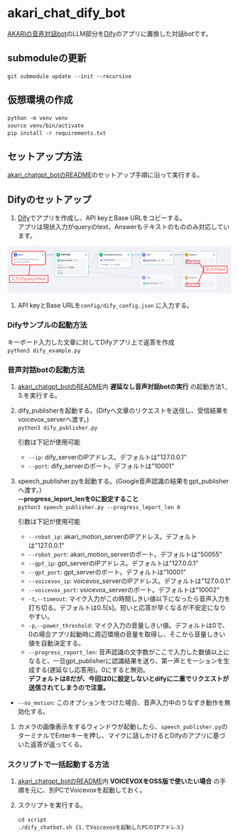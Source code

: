 
# akari_chat_dify_bot

[AKARIの音声対話bot](https://github.com/AkariGroup/akari_chatgpt_bot)のLLM部分を[Dify](https://dify.ai/)のアプリに置換した対話botです。  

## submoduleの更新
`git submodule update --init --recursive`  

## 仮想環境の作成
`python -m venv venv`  
`source venv/bin/activate`  
`pip install -r requirements.txt`  

## セットアップ方法
[akari_chatgpt_botのREADME](https://github.com/AkariGroup/akari_chatgpt_bot/blob/main/README.md)のセットアップ手順に沿って実行する。  

## Difyのセットアップ

1. [Dify](https://dify.ai/)でアプリを作成し、API keyとBase URLをコピーする。  
   アプリは現状入力がqueryのtext、Answerもテキストのもののみ対応しています。  

![例](jpg/dify_sample.jpg "例")

1. API keyとBase URLを`config/dify_config.json` に入力する。  


### Difyサンプルの起動方法
キーボード入力した文章に対してDifyアプリ上で返答を作成  
`python3 dify_example.py`  


### 音声対話botの起動方法

1. [akari_chatgpt_botのREADME](https://github.com/AkariGroup/akari_chatgpt_bot/blob/main/README.md)内 **遅延なし音声対話botの実行** の起動方法1., 3.を実行する。  

2. dify_publisherを起動する。(Difyへ文章のリクエストを送信し、受信結果をvoicevox_serverへ渡す。)  
   `python3 dify_publisher.py`  


   引数は下記が使用可能  
   - `--ip`: dify_serverのIPアドレス。デフォルトは"127.0.0.1"  
   - `--port`: dify_serverのポート。デフォルトは"10001"  

3. speech_publisher.pyを起動する。(Google音声認識の結果をgpt_publisherへ渡す。)  
   **--progress_leport_lenを0に設定すること**  
   `python3 speech_publisher.py --progress_leport_len 0`  

   引数は下記が使用可能  
   - `--robot_ip`: akari_motion_serverのIPアドレス。デフォルトは"127.0.0.1"
   - `--robot_port`: akari_motion_serverのポート。デフォルトは"50055"
   - `--gpt_ip`: gpt_serverのIPアドレス。デフォルトは"127.0.0.1"
   - `--gpt_port`: gpt_serverのポート。デフォルトは"10001"
   - `--voicevox_ip`: voicevox_serverのIPアドレス。デフォルトは"127.0.0.1"
   - `--voicevox_port`: voicevox_serverのポート。デフォルトは"10002"
   - `-t`,`--timeout`: マイク入力がこの時間しきい値以下になったら音声入力を打ち切る。デフォルトは0.5[s]。短いと応答が早くなるが不安定になりやすい。  
   - `-p`,`--power_threshold`: マイク入力の音量しきい値。デフォルトは0で、0の場合アプリ起動時に周辺環境の音量を取得し、そこから音量しきい値を自動決定する。
   - `--progress_report_len`: 音声認識の文字数がここで入力した数値以上になると、一旦gpt_publisherに認識結果を送り、第一声とモーションを生成する(遅延なし応答用)。0にすると無効。  
   **デフォルトは8だが、今回は0に設定しないとdifyに二重でリクエストが送信されてしまうので注意。**
- `--no_motion`: このオプションをつけた場合、音声入力中のうなずき動作を無効化する。  

1. カメラの画像表示をするウィンドウが起動したら、`speech_publisher.py`のターミナルでEnterキーを押し、マイクに話しかけるとDifyのアプリに基づいた返答が返ってくる。  

### スクリプトで一括起動する方法

1. [akari_chatgpt_botのREADME](https://github.com/AkariGroup/akari_chatgpt_bot/blob/main/README.md)内 **VOICEVOXをOSS版で使いたい場合** の手順を元に、別PCでVoicevoxを起動しておく。  

2. スクリプトを実行する。  

   `cd script`  
   `./dify_chatbot.sh {1.でVoicevoxを起動したPCのIPアドレス}`  
